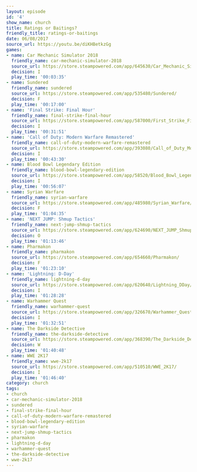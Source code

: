 ```yaml
---
layout: episode
id: '4'
show_name: church
title: Ratings or Baitings?
friendly_title: ratings-or-baitings
date: 06/08/2017
source_url: https://youtu.be/diKHBetkzGg
games:
- name: Car Mechanic Simulator 2018
  friendly_name: car-mechanic-simulator-2018
  source_url: https://store.steampowered.com/app/645630/Car_Mechanic_Simulator_2018/
  decision: I
  play_time: '00:03:35'
- name: Sundered
  friendly_name: sundered
  source_url: https://store.steampowered.com/app/535480/Sundered/
  decision: F
  play_time: '00:17:00'
- name: 'Final Strike: Final Hour'
  friendly_name: final-strike-final-hour
  source_url: https://store.steampowered.com/app/587000/First_Strike_Final_Hour/
  decision: I
  play_time: '00:31:51'
- name: 'Call of Duty: Modern Warfare Remastered'
  friendly_name: call-of-duty-modern-warfare-remastered
  source_url: https://store.steampowered.com/app/393080/Call_of_Duty_Modern_Warfare_Remastered/
  decision: I
  play_time: '00:43:30'
- name: Blood Bowl Legendary Edition
  friendly_name: blood-bowl-legendary-edition
  source_url: https://store.steampowered.com/app/58520/Blood_Bowl_Legendary_Edition/
  decision: I
  play_time: '00:56:07'
- name: Syrian Warfare
  friendly_name: syrian-warfare
  source_url: https://store.steampowered.com/app/485980/Syrian_Warfare/
  decision: F
  play_time: '01:04:35'
- name: 'NEXT JUMP: Shmup Tactics'
  friendly_name: next-jump-shmup-tactics
  source_url: https://store.steampowered.com/app/624690/NEXT_JUMP_Shmup_Tactics/
  decision: O
  play_time: '01:13:46'
- name: Pharmakon
  friendly_name: pharmakon
  source_url: https://store.steampowered.com/app/654660/Pharmakon/
  decision: F
  play_time: '01:23:10'
- name: 'Lightning: D-Day'
  friendly_name: lightning-d-day
  source_url: https://store.steampowered.com/app/620640/Lightning_DDay/
  decision: I
  play_time: '01:28:28'
- name: Warhammer Quest
  friendly_name: warhammer-quest
  source_url: https://store.steampowered.com/app/326670/Warhammer_Quest/
  decision: I
  play_time: '01:32:51'
- name: The Darkside Detective
  friendly_name: the-darkside-detective
  source_url: https://store.steampowered.com/app/368390/The_Darkside_Detective/
  decision: W
  play_time: '01:40:48'
- name: WWE 2K17
  friendly_name: wwe-2k17
  source_url: https://store.steampowered.com/app/510510/WWE_2K17/
  decision: I
  play_time: '01:46:40'
category: church
tags:
- church
- car-mechanic-simulator-2018
- sundered
- final-strike-final-hour
- call-of-duty-modern-warfare-remastered
- blood-bowl-legendary-edition
- syrian-warfare
- next-jump-shmup-tactics
- pharmakon
- lightning-d-day
- warhammer-quest
- the-darkside-detective
- wwe-2k17
---
```

